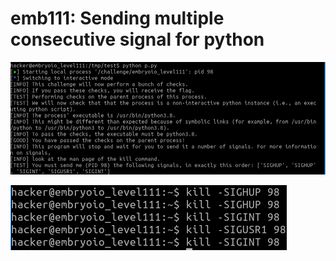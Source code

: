 # emb111: Sending multiple consecutive signal for python

![](<../.gitbook/assets/image (143).png>)

![From another terminal](<../.gitbook/assets/image (116).png>)
